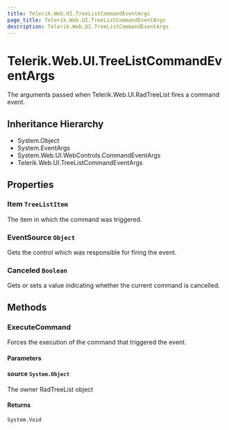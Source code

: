 ```yaml
---
title: Telerik.Web.UI.TreeListCommandEventArgs
page_title: Telerik.Web.UI.TreeListCommandEventArgs
description: Telerik.Web.UI.TreeListCommandEventArgs
---
```


# Telerik.Web.UI.TreeListCommandEventArgs

The arguments passed when Telerik.Web.UI.RadTreeList fires a command event.

## Inheritance Hierarchy

* System.Object
* System.EventArgs
* System.Web.UI.WebControls.CommandEventArgs
* Telerik.Web.UI.TreeListCommandEventArgs

## Properties

###  Item `TreeListItem`

The item in which the command was triggered.

###  EventSource `Object`

Gets the control which was responsible for firing the event.

###  Canceled `Boolean`

Gets or sets a value indicating whether the current command is cancelled.

## Methods

###  ExecuteCommand

Forces the execution of the command that triggered the event.

#### Parameters

#### source `System.Object`

The owner RadTreeList object

#### Returns

`System.Void` 

